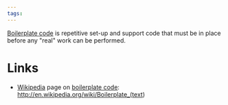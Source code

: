 ```yaml
---
tags: 
---
```


[Boilerplate code](/wiki/Boilerplate_code) is repetitive set-up and support code that must be in place before any "real" work can be performed.

# Links

-   [Wikipedia](/wiki/Wikipedia) page on [boilerplate code](/wiki/boilerplate_code): <http://en.wikipedia.org/wiki/Boilerplate_(text>)

